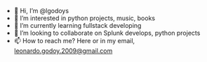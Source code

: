 - 👋 Hi, I’m @lgodoys
- 👀 I’m interested in python projects, music, books
- 🌱 I’m currently learning fullstack developing
- 💞️ I’m looking to collaborate on Splunk develops, python projects
- 📫 How to reach me? Here or in my email, leonardo.godoy.2009@gmail.com

<!---
lgodoys/lgodoys is a ✨ special ✨ repository because its `README.md` (this file) appears on your GitHub profile.
You can click the Preview link to take a look at your changes.
--->
